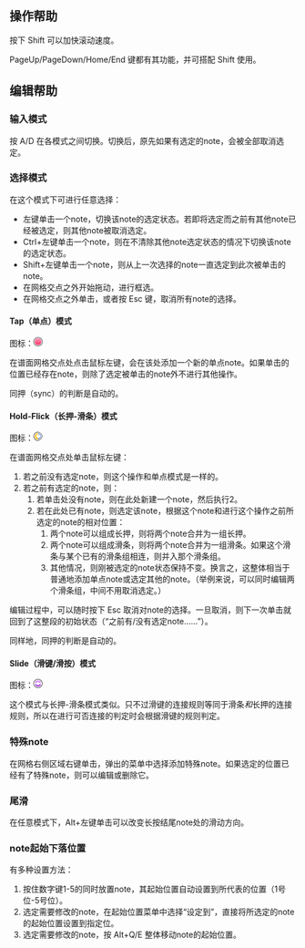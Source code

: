 ﻿## 操作帮助

按下 Shift 可以加快滚动速度。

PageUp/PageDown/Home/End 键都有其功能，并可搭配 Shift 使用。

## 编辑帮助

### 输入模式

按 A/D 在各模式之间切换。切换后，原先如果有选定的note，会被全部取消选定。

### 选择模式

在这个模式下可进行任意选择：

- 左键单击一个note，切换该note的选定状态。若即将选定而之前有其他note已经被选定，则其他note被取消选定。
- Ctrl+左键单击一个note，则在不清除其他note选定状态的情况下切换该note的选定状态。
- Shift+左键单击一个note，则从上一次选择的note一直选定到此次被单击的note。
- 在网格交点之外开始拖动，进行框选。
- 在网格交点之外单击，或者按 Esc 键，取消所有note的选择。

#### Tap（单点）模式

图标：![单点](Images/IconNoteTap.png)

在谱面网格交点处点击鼠标左键，会在该处添加一个新的单点note。如果单击的位置已经存在note，则除了选定被单击的note外不进行其他操作。

同押（sync）的判断是自动的。

#### Hold-Flick（长押-滑条）模式

图标：![长押-滑条](Images/IconNoteHoldFLick.png)

在谱面网格交点处单击鼠标左键：

1. 若之前没有选定note，则这个操作和单点模式是一样的。
2. 若之前有选定的note，则：
    1. 若单击处没有note，则在此处新建一个note，然后执行2。
    2. 若在此处已有note，则选定该note，根据这个note和进行这个操作之前所选定的note的相对位置：
        1. 两个note可以组成长押，则将两个note合并为一组长押。
        2. 两个note可以组成滑条，则将两个note合并为一组滑条。如果这个滑条与某个已有的滑条组相连，则并入那个滑条组。
        3. 其他情况，则刚被选定的note状态保持不变。换言之，这整体相当于普通地添加单点note或选定其他的note。（举例来说，可以同时编辑两个滑条组，中间不用取消选定。）

编辑过程中，可以随时按下 Esc 取消对note的选择。一旦取消，则下一次单击就回到了这整段的初始状态（“之前有/没有选定note……”）。

同样地，同押的判断是自动的。

#### Slide（滑键/滑按）模式

图标：![滑键](Images/IconNoteSlide.png)

这个模式与长押-滑条模式类似。只不过滑键的连接规则等同于滑条*和*长押的连接规则，所以在进行可否连接的判定时会根据滑键的规则判定。

### 特殊note

在网格右侧区域右键单击，弹出的菜单中选择添加特殊note。如果选定的位置已经有了特殊note，则可以编辑或删除它。

### 尾滑

在任意模式下，Alt+左键单击可以改变长按结尾note处的滑动方向。

### note起始下落位置

有多种设置方法：

1. 按住数字键1-5的同时放置note，其起始位置自动设置到所代表的位置（1号位-5号位）。
2. 选定需要修改的note，在起始位置菜单中选择“设定到”，直接将所选定的note的起始位置设置到指定位。
3. 选定需要修改的note，按 Alt+Q/E 整体移动note的起始位置。
